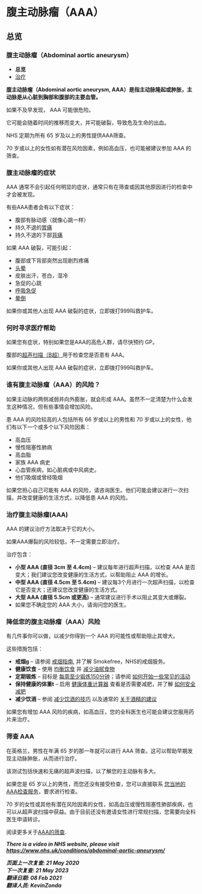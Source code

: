 # 腹主动脉瘤（AAA）

## 总览
### 腹主动脉瘤（Abdominal aortic aneurysm）

- **总览**
- [治疗](abdominal-aortic-aneurysm-treatment.md)

**腹主动脉瘤（Abdominal aortic aneurysm, AAA）是指主动脉隆起或肿胀，主动脉是从心脏到胸部和腹部的主要血管。**

如果不及早发现， AAA 可能很危险。

它可能会随着时间的推移而变大，并可能破裂，导致危及生命的出血。

NHS 定期为所有 65 岁及以上的男性提供AAA筛查。

70 岁或以上的女性如有潜在风险因素，例如高血压，也可能被建议参加 AAA 的筛查。

### 腹主动脉瘤的症状

AAA 通常不会引起任何明显的症状，通常只有在筛查或因其他原因进行的检查中才会被发现。

有些AAA患者会有以下症状：

- 腹部有脉动感（就像心跳一样）
- 持久不退的[胃痛](stomach-ache.md)
- 持久不退的下部[背痛](back-pain.md)

如果 AAA 破裂，可能引起：

- 腹部或下背部突然出现剧烈疼痛
- [头晕](dizziness.md)
- 皮肤出汗，苍白，湿冷
- 急促的心跳
- [呼吸急促](shortness-of-breath.md)
- [晕倒](fainting.md)

如果你或其他人出现 AAA 破裂的症状，立即拨打999叫救护车。

### 何时寻求医疗帮助

如果您有症状，特别如果您是AAA的高危人群，请尽快预约 GP。

腹部的[超声扫描（B超）](ultrasound-scan)用于检查您是否患有 AAA。

如果你或其他人出现 AAA 破裂的症状，立即拨打999叫救护车。

### 谁有腹主动脉瘤（AAA）的风险？

如果主动脉的两侧减弱并向外膨胀，就会形成 AAA。虽然不一定清楚为什么会发生这种情况，但有些事情会增加风险。

患 AAA 的风险较高的人包括所有 66 岁或以上的男性和 70 岁或以上的女性，他们有以下一个或多个以下风险因素：

- 高血压
- 慢性阻塞性肺病
- 高血脂
- 家族 AAA 病史
- 心血管疾病，如心脏病或中风病史。
- 他们吸烟或曾经吸烟

如果您担心自己可能有 AAA 的风险，请咨询医生。他们可能会建议进行一次扫描，并改变健康的生活方式，以降低患 AAA 的风险。

### 治疗腹主动脉瘤(AAA)

AAA 的建议治疗方法取决于它的大小。

如果AAA爆裂的风险较低，不一定需要立即治疗。

治疗包含：

- **小型 AAA (直径 3cm 至 4.4cm)** – 建议每年进行超声扫描，以检查 AAA 是否变大；我们建议您改变健康的生活方式，以帮助阻止 AAA 的增长。
- **中型 AAA (直径 4.5cm 至 5.4cm)** – 建议每3个月进行一次超声扫描，以检查它是否变大；还建议您改变健康的生活方式。
- **大型 AAA (直径 5.5cm 或更高)** – 通常建议进行手术以阻止其变大或爆裂。
- 如果您不确定您的 AAA 大小，请询问您的医生。

### 降低您的腹主动脉瘤（AAA）风险

有几件事你可以做，以减少你得到一个 AAA 的可能性或帮助阻止其增大。

这些措施包括：

- **戒烟g** – 请参阅 [戒烟指南](https://www.nhs.uk/live-well/quit-smoking/10-self-help-tips-to-stop-smoking/), 并了解 Smokefree，NHS的戒烟服务。
- **健康饮食** – 使用 [均衡饮食](https://www.nhs.uk/live-well/eat-well/) 并 [减少油腻食物](https://www.nhs.uk/live-well/eat-well/eat-less-saturated-fat/)
- **定期锻炼** – 目标是 [每周至少锻炼150分钟](https://www.nhs.uk/live-well/exercise/)；请参阅 [如何开始一些常见的活动](https://www.nhs.uk/live-well/exercise/walking-for-health/)
- **保持健康的体重t** – 启用 [健康体重计算器](https://www.nhs.uk/live-well/healthy-weight/bmi-calculator/) 查看是否需要减肥，并了解 [如何安全减肥](https://www.nhs.uk/live-well/healthy-weight/start-the-nhs-weight-loss-plan/)
- **减少饮酒** – 参阅 [减少饮酒的技巧](https://www.nhs.uk/live-well/alcohol-support/tips-on-cutting-down-alcohol/) 以及通常的 [关于酒精的建议](https://www.nhs.uk/live-well/alcohol-support/)

如果您有增加 AAA 风险的疾病，如高血压，您的全科医生也可能会建议您服用药片来治疗。

### 筛查 AAA

在英格兰，男性在年满 65 岁的那一年就可以进行 AAA 筛查。这可以帮助早期发现主动脉肿胀，从而进行治疗。

该测试包括快速和无痛的超声波扫描，以了解您的主动脉有多大。

如果您是 65 岁以上的男性，而您还没有接受检查，您可以直接联系 [您当地的AAA检查服务](https://www.nhs.uk/Service-Search/Abdominal-aortic-aneurysm-screening/LocationSearch/1910)，要求进行检查。

70 岁的女性或其他有潜在风险因素的女性，如高血压或慢性阻塞性肺部疾病，也可以从超声波扫描中获益。由于目前还没有邀请女性进行常规扫描，您需要向全科医生申请转诊。

阅读更多关于[AAA的筛查](https://www.nhs.uk/conditions/abdominal-aortic-aneurysm-screening/).

***There is a video in NHS website, please visit <https://www.nhs.uk/conditions/abdominal-aortic-aneurysm/>***

***页面上一次复查: 21 May 2020  
下一次复查: 21 May 2023  
翻译日期: 08 Feb 2021  
翻译人员: KevinZonda***